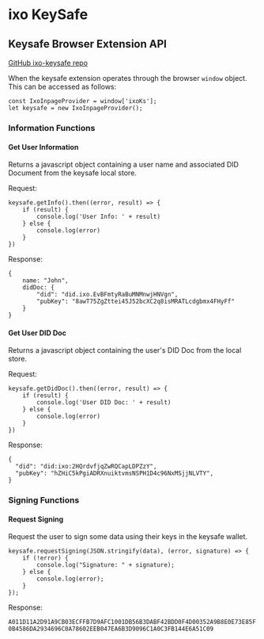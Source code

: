 # ixo KeySafe

## Keysafe Browser Extension API

[GitHub ixo-keysafe repo](https://github.com/ixofoundation/ixo-keysafe)

When the keysafe extension operates through the browser `window` object.\
This can be accessed as follows:

```
const IxoInpageProvider = window['ixoKs'];
let keysafe = new IxoInpageProvider();
```

### Information Functions

#### Get User Information

Returns a javascript object containing a user name and associated DID Document from the keysafe local store.

Request:

```
keysafe.getInfo().then((error, result) => {
    if (result) {
        console.log('User Info: ' + result)
    } else {
        console.log(error)
    }
})
```

Response:

```
{
    name: "John",
    didDoc: {
        "did": "did.ixo.EvBFmtyRaBuMNMnwjHNVgn",
        "pubKey": "8awT75ZgZttei45J52bcXC2q8isMRATLcdgbmx4FHyFf"
    }
}
```

#### Get User DID Doc

Returns a javascript object containing the user's DID Doc from the local store.

Request:

```
keysafe.getDidDoc().then((error, result) => {
    if (result) {
        console.log('User DID Doc: ' + result)
    } else {
        console.log(error)
    }
})
```

Response:

```
{
  "did": "did:ixo:2HQrdvfjqZwRQCapLDPZzY",
  "pubKey": "hZHiC5kPgiADRXnuiktvmsNSPH1D4c96NxMSjjNLVTY",
}
```

### Signing Functions

#### Request Signing

Request the user to sign some data using their keys in the keysafe wallet.

```
keysafe.requestSigning(JSON.stringify(data), (error, signature) => {    
    if (!error) {
        console.log("Signature: " + signature);
    } else {
        console.log(error);
    }
});
```

Response:

`A011D11A2D91A9CB03ECFFB7D9AFC1001DB56B3DABF42BDD0F4D00352A9B8E0E73E85F0B4586DA2934696C0A78602EEB047EA6B3D9096C1A0C3FB144E6A51C09`
